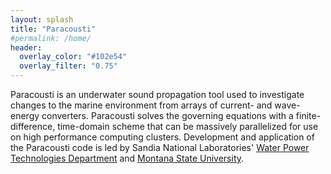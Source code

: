 ```yaml
---
layout: splash
title: "Paracousti"
#permalink: /home/
header:
  overlay_color: "#102e54"
  overlay_filter: "0.75"
---
```


Paracousti is an underwater sound propagation tool used to investigate changes to the marine environment from arrays of current- and wave-energy converters. Paracousti solves the governing equations with a finite-difference, time-domain scheme that can be massively parallelized for use on high performance computing clusters. Development and application of the Paracousti code is led by Sandia National Laboratories' [Water Power Technologies Department](https://energy.sandia.gov/energy/renewable-energy/water-power/market-acceleration-deployment/) and [Montana State University](http://www.montana.edu/ejohnson/index.html).
